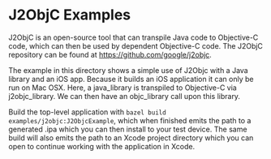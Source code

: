 J2ObjC Examples
======

J2ObjC is an open-source tool that can transpile Java code to Objective-C code,
which can then be used by dependent Objective-C code. The J2ObjC repository can be found at
<https://github.com/google/j2objc>.

The example in this directory shows a simple use of J2Objc with a Java library and an iOS app.
Because it builds an iOS application it can only be run on Mac OSX.
Here, a java_library is transpiled to Objective-C via j2objc_library.
We can then have an objc_library call upon this library.

Build the top-level application with
`bazel build examples/j2objc:J2ObjcExample`, which when finished emits the
path to a generated .ipa which you can then install to your test device. The
same build will also emits the path to an Xcode project directory which you can
open to continue working with the application in Xcode.